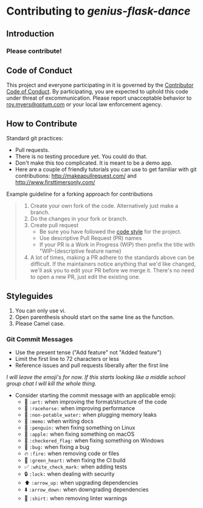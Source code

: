 # Contributing to *genius-flask-dance*

## Introduction

### Please contribute!


## Code of Conduct
This project and everyone participating in it is governed by the [Contributor Code of Conduct](CODE_OF_CONDUCT.md). By participating, you are expected to uphold this code under threat of excommunication. Please report unacceptable behavior to [roy.myers@optum.com][email] or your local law enforcement agency.

## How to Contribute

Standard git practices: 

* Pull requests.
* There is no testing procedure yet. You could do that.
* Don't make this too complicated. It is meant to be a demo app.
* Here are a couple of friendly tutorials you can use to get familiar with git contributions: http://makeapullrequest.com/ and http://www.firsttimersonly.com/

Example guideline for a forking approach for contributions
>1. Create your own fork of the code. Alternatively just make a branch.
>2. Do the changes in your fork or branch.
>3. Create pull request
>    * Be sure you have followed the [code style](#styleguides) for the project.
>    * Use descriptive Pull Request (PR) names
>    * If your PR is a Work in Progress (WIP) then prefix the title with "WIP-{descriptive feature name}
>4. A lot of times, making a PR adhere to the standards above can be difficult. If the maintainers notice anything that we'd like changed, we'll ask you to edit your PR before we merge it. There's no need to open a new PR, just edit the existing one.

## Styleguides

1. You can only use vi.
2. Open parenthesis should start on the same line as the function.
3. Please Camel case.

### Git Commit Messages

* Use the present tense ("Add feature" not "Added feature")
* Limit the first line to 72 characters or less
* Reference issues and pull requests liberally after the first line

*_I will leave the emoji's for now. If this starts looking like a middle school group chat I will kill the whole thing._*

* Consider starting the commit message with an applicable emoji:
    * :art: `:art:` when improving the format/structure of the code
    * :racehorse: `:racehorse:` when improving performance
    * :non-potable_water: `:non-potable_water:` when plugging memory leaks
    * :memo: `:memo:` when writing docs
    * :penguin: `:penguin:` when fixing something on Linux
    * :apple: `:apple:` when fixing something on macOS
    * :checkered_flag: `:checkered_flag:` when fixing something on Windows
    * :bug: `:bug:` when fixing a bug
    * :fire: `:fire:` when removing code or files
    * :green_heart: `:green_heart:` when fixing the CI build
    * :white_check_mark: `:white_check_mark:` when adding tests
    * :lock: `:lock:` when dealing with security
    * :arrow_up: `:arrow_up:` when upgrading dependencies
    * :arrow_down: `:arrow_down:` when downgrading dependencies
    * :shirt: `:shirt:` when removing linter warnings

[email]: mailto:roy.myers@optum.com
